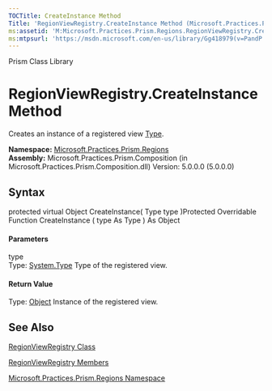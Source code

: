 ```yaml
---
TOCTitle: CreateInstance Method
Title: 'RegionViewRegistry.CreateInstance Method (Microsoft.Practices.Prism.Regions)'
ms:assetid: 'M:Microsoft.Practices.Prism.Regions.RegionViewRegistry.CreateInstance(System.Type)'
ms:mtpsurl: 'https://msdn.microsoft.com/en-us/library/Gg418979(v=PandP.50)'
---
```


Prism Class Library

RegionViewRegistry.CreateInstance Method
============================================

Creates an instance of a registered view [Type](http://msdn2.microsoft.com/en-us/library/42892f65).

**Namespace:** [Microsoft.Practices.Prism.Regions](https://msdn.microsoft.com/n:microsoft.practices.prism.regions)
**Assembly:** Microsoft.Practices.Prism.Composition (in Microsoft.Practices.Prism.Composition.dll) Version: 5.0.0.0 (5.0.0.0)

## Syntax


<span id="syntaxToggle"></span>protected virtual Object CreateInstance( Type type )Protected Overridable Function CreateInstance ( type As Type ) As Object
#### Parameters

type  
Type: [System.Type](http://msdn2.microsoft.com/en-us/library/42892f65)
Type of the registered view.

#### Return Value

Type: [Object](http://msdn2.microsoft.com/en-us/library/e5kfa45b)
Instance of the registered view.

See Also
--------


[RegionViewRegistry Class](https://msdn.microsoft.com/t:microsoft.practices.prism.regions.regionviewregistry)

[RegionViewRegistry Members](https://msdn.microsoft.com/allmembers.t:microsoft.practices.prism.regions.regionviewregistry)

[Microsoft.Practices.Prism.Regions Namespace](https://msdn.microsoft.com/n:microsoft.practices.prism.regions)
